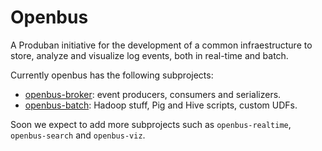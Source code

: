 Openbus
=======

A Produban initiative for the development of a common infraestructure to store, analyze and visualize log events, both in real-time and batch.

Currently openbus has the following subprojects:

 -  [openbus-broker](./openbus-broker): event producers, consumers and serializers.
 -  [openbus-batch](./openbus-batch): Hadoop stuff, Pig and Hive scripts, custom UDFs.

Soon we expect to add more subprojects such as `openbus-realtime`, `openbus-search` and `openbus-viz`.


